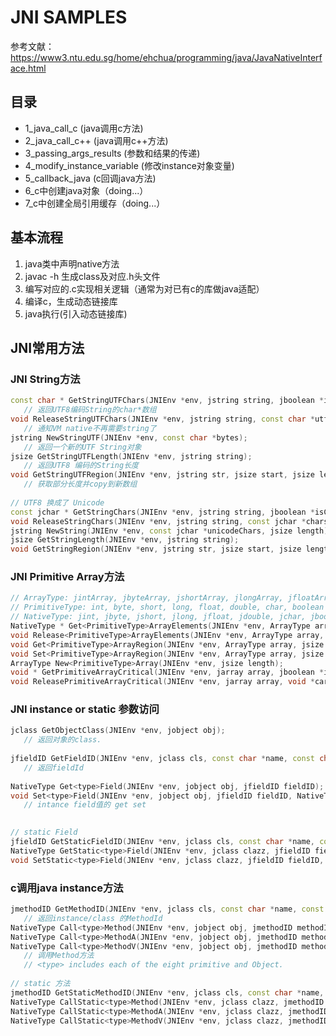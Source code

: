 # JNI SAMPLES 

参考文献： https://www3.ntu.edu.sg/home/ehchua/programming/java/JavaNativeInterface.html

## 目录
 + 1_java_call_c  (java调用c方法)
 + 2_java_call_c++  (java调用c++方法)
 + 3_passing_args_results  (参数和结果的传递)
 + 4_modify_instance_variable  (修改instance对象变量)
 + 5_callback_java (c回调java方法)
 + 6_c中创建java对象（doing...）
 + 7_c中创建全局引用缓存（doing...）
 
## 基本流程
 1. java类中声明native方法
 2. javac -h 生成class及对应.h头文件
 3. 编写对应的.c实现相关逻辑（通常为对已有c的库做java适配）
 4. 编译c，生成动态链接库
 5. java执行(引入动态链接库)

## JNI常用方法

### JNI String方法
```cpp
const char * GetStringUTFChars(JNIEnv *env, jstring string, jboolean *isCopy);
   // 返回UTF8编码String的char*数组
void ReleaseStringUTFChars(JNIEnv *env, jstring string, const char *utf);
   // 通知VM native不再需要string了 
jstring NewStringUTF(JNIEnv *env, const char *bytes);
   // 返回一个新的UTF String对象
jsize GetStringUTFLength(JNIEnv *env, jstring string);
   // 返回UTF8 编码的String长度
void GetStringUTFRegion(JNIEnv *env, jstring str, jsize start, jsize length, char *buf);
   // 获取部分长度并copy到新数组
  
// UTF8 换成了 Unicode
const jchar * GetStringChars(JNIEnv *env, jstring string, jboolean *isCopy);
void ReleaseStringChars(JNIEnv *env, jstring string, const jchar *chars);
jstring NewString(JNIEnv *env, const jchar *unicodeChars, jsize length);
jsize GetStringLength(JNIEnv *env, jstring string);
void GetStringRegion(JNIEnv *env, jstring str, jsize start, jsize length, jchar *buf);

```

### JNI Primitive Array方法
```cpp
// ArrayType: jintArray, jbyteArray, jshortArray, jlongArray, jfloatArray, jdoubleArray, jcharArray, jbooleanArray
// PrimitiveType: int, byte, short, long, float, double, char, boolean
// NativeType: jint, jbyte, jshort, jlong, jfloat, jdouble, jchar, jboolean
NativeType * Get<PrimitiveType>ArrayElements(JNIEnv *env, ArrayType array, jboolean *isCopy);
void Release<PrimitiveType>ArrayElements(JNIEnv *env, ArrayType array, NativeType *elems, jint mode);
void Get<PrimitiveType>ArrayRegion(JNIEnv *env, ArrayType array, jsize start, jsize length, NativeType *buffer);
void Set<PrimitiveType>ArrayRegion(JNIEnv *env, ArrayType array, jsize start, jsize length, const NativeType *buffer);
ArrayType New<PrimitiveType>Array(JNIEnv *env, jsize length);
void * GetPrimitiveArrayCritical(JNIEnv *env, jarray array, jboolean *isCopy);
void ReleasePrimitiveArrayCritical(JNIEnv *env, jarray array, void *carray, jint mode);
```

### JNI instance or static 参数访问
```cpp
jclass GetObjectClass(JNIEnv *env, jobject obj);
   // 返回对象的class.
   
jfieldID GetFieldID(JNIEnv *env, jclass cls, const char *name, const char *sig);
   // 返回fieldId
 
NativeType Get<type>Field(JNIEnv *env, jobject obj, jfieldID fieldID);
void Set<type>Field(JNIEnv *env, jobject obj, jfieldID fieldID, NativeType value);
   // intance field值的 get set
   

// static Field
jfieldID GetStaticFieldID(JNIEnv *env, jclass cls, const char *name, const char *sig);
NativeType GetStatic<type>Field(JNIEnv *env, jclass clazz, jfieldID fieldID);
void SetStatic<type>Field(JNIEnv *env, jclass clazz, jfieldID fieldID, NativeType value);
```

### c调用java instance方法
```cpp
jmethodID GetMethodID(JNIEnv *env, jclass cls, const char *name, const char *sig);
   // 返回instance/class 的MethodId
NativeType Call<type>Method(JNIEnv *env, jobject obj, jmethodID methodID, ...);
NativeType Call<type>MethodA(JNIEnv *env, jobject obj, jmethodID methodID, const jvalue *args);
NativeType Call<type>MethodV(JNIEnv *env, jobject obj, jmethodID methodID, va_list args);
   // 调用Method方法
   // <type> includes each of the eight primitive and Object.
   
// static 方法
jmethodID GetStaticMethodID(JNIEnv *env, jclass cls, const char *name, const char *sig);
NativeType CallStatic<type>Method(JNIEnv *env, jclass clazz, jmethodID methodID, ...);
NativeType CallStatic<type>MethodA(JNIEnv *env, jclass clazz, jmethodID methodID, const jvalue *args);
NativeType CallStatic<type>MethodV(JNIEnv *env, jclass clazz, jmethodID methodID, va_list args);
```